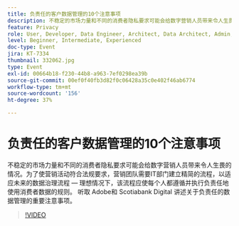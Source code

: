 ```yaml
---
title: 负责任的客户数据管理的10个注意事项
description: 不稳定的市场力量和不同的消费者隐私要求可能会给数字营销人员带来令人生畏的情况。为了使营销活动符合法规要求，营销团队需要IT部门建立精简的流程，以适应未来的数据治理流程 — 理想情况下，该流程应使每个人都遵循并执行负责任地使用消费者数据的规则。 听取 Adobe和 Scotiabank Digital 讲述关于负责任的数据管理的重要注意事项。
feature: Privacy
role: User, Developer, Data Engineer, Architect, Data Architect, Admin, Leader
level: Beginner, Intermediate, Experienced
doc-type: Event
jira: KT-7334
thumbnail: 332062.jpg
type: Event
exl-id: 00664b18-f230-44b8-a963-7ef0298ea39b
source-git-commit: 00ef0f40fb3d82f0c06428a35c0e402f46ab6774
workflow-type: tm+mt
source-wordcount: '156'
ht-degree: 37%

---
```


# 负责任的客户数据管理的10个注意事项

不稳定的市场力量和不同的消费者隐私要求可能会给数字营销人员带来令人生畏的情况。为了使营销活动符合法规要求，营销团队需要IT部门建立精简的流程，以适应未来的数据治理流程 — 理想情况下，该流程应使每个人都遵循并执行负责任地使用消费者数据的规则。 听取 Adobe和 Scotiabank Digital 讲述关于负责任的数据管理的重要注意事项。

>[!VIDEO](https://video.tv.adobe.com/v/332062/?learn=on)
